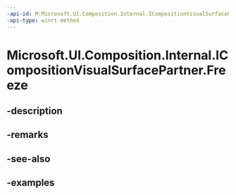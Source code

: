 ```yaml
---
-api-id: M:Microsoft.UI.Composition.Internal.ICompositionVisualSurfacePartner.Freeze
-api-type: winrt method
---
```


# Microsoft.UI.Composition.Internal.ICompositionVisualSurfacePartner.Freeze

<!--
public void Freeze ();
-->


## -description

## -remarks

## -see-also

## -examples


